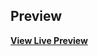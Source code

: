 
## Preview


**[View Live Preview](https://raw.githack.com/pankaj300-pj/Payal-birthday/main/index.htm)**



